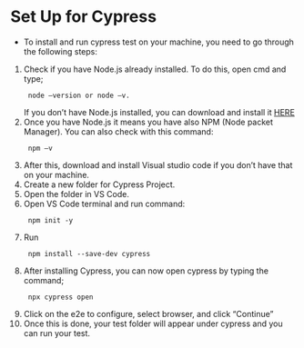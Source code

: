 # Set Up for Cypress
* To install and run cypress test on your machine, you need to go through the following steps:

1.	Check if you have Node.js already installed. To do this, open cmd and type; <pre><code> node –version or node –v.</pre></code> If you don’t have Node.js installed, you can download and install it [HERE](https://nodejs.org/en/download/)
2.	Once you have Node.js it means you have also NPM (Node packet Manager). You can also check with this command: <pre><code> npm –v </pre></code>
3.	After this, download and install Visual studio code if you don’t have that on your machine.
4.	Create a new folder for Cypress Project.
5.	Open the folder in VS Code.
6.	Open VS Code terminal and run command: <pre><code> npm init -y </pre></code>
7.	Run <pre><code> npm install --save-dev cypress </pre></code>
8.	After installing Cypress, you can now open cypress by typing the command; <pre><code> npx cypress open </pre></code>
9.	Click on the e2e to configure, select browser, and click “Continue”
10.	Once this is done, your test folder will appear under cypress and you can run your test.
